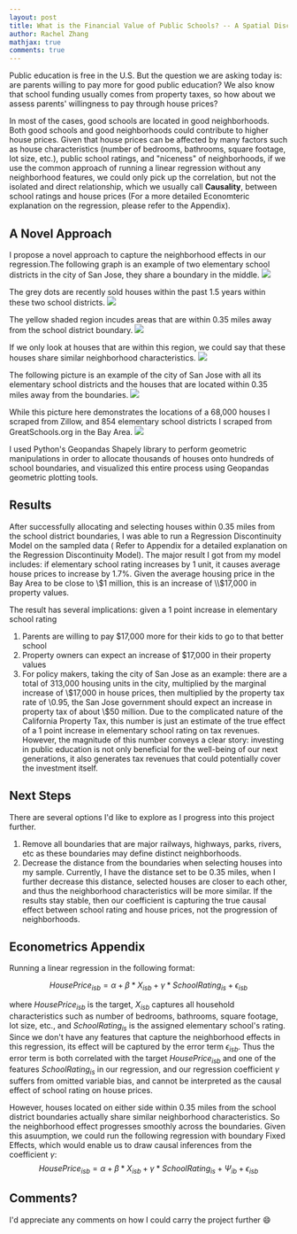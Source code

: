 ```yaml
---
layout: post
title: What is the Financial Value of Public Schools? -- A Spatial Discontinuity Design & Causal Inferences
author: Rachel Zhang
mathjax: true
comments: true
---
```



Public education is free in the U.S. But the question we are asking today is: are parents willing to pay more for good public education? We also know that school funding usually comes from property taxes, so how about we assess parents' willingness to pay through house prices?

In most of the cases, good schools are located in good neighborhoods. Both good schools and good neighborhoods could contribute to higher house prices. Given that house prices can be affected by many factors such as house characteristics \(number of bedrooms, bathrooms, square footage, lot size, etc.\), public school ratings, and "niceness" of neighborhoods, if we use the common approach of running a linear regression without any neighborhood features, we could only pick up the correlation, but not the isolated and direct relationship, which we usually call **Causality**, between school ratings and house prices \(For a more detailed Economteric explanation on the regression, please refer to the Appendix\). 

## A Novel Approach ##
I propose a novel approach to capture the neighborhood effects in our regression.The following graph is an example of two elementary school districts in the city of San Jose, they share a boundary in the middle.
![](/images/school1.png)

The grey dots are recently sold houses within the past 1.5 years within these two school districts.
![](/images/school2.png)

The yellow shaded region incudes areas that are within 0.35 miles away from the school district boundary.
![](/images/school3.png)

If we only look at houses that are within this region, we could say that these houses share similar neighborhood characteristics.
![](/images/school4.png)

The following picture is an example of the city of San Jose with all its elementary school districts and the houses that are located within 0.35 miles away from the boundaries.
![](/images/school5.png)

While this picture here demonstrates the locations of a 68,000 houses I scraped from Zillow, and 854 elementary school districts I scraped from GreatSchools.org in the Bay Area.
![](/images/shcool6.png)

I used Python's Geopandas Shapely library to perform geometric manipulations in order to allocate thousands of houses onto hundreds of school boundaries, and visualized this entire process using Geopandas geometric plotting tools.

## Results ##
After successfully allocating and selecting houses within 0.35 miles from the school district boundaries, I was able to run a Regression Discontinuity Model on the sampled data \( Refer to Appendix for a detailed explanation on the Regression Discontinuity Model\). The major result I got from my model includes: if elementary school rating increases by 1 unit, it causes average house prices to increase by 1.7%. Given the average housing price in the Bay Area to be close to \\$1 million, this is an increase of \\$17,000 in property values. 

The result has several implications: given a 1 point increase in elementary school rating
1. Parents are willing to pay \$17,000 more for their kids to go to that better school
2. Property owners can expect an increase of \$17,000 in their property values
3. For policy makers, taking the city of San Jose as an example: there are a total of 313,000 housing units in the city, multiplied by the marginal increase of \\\$17,000 in house prices, then multiplied by the property tax rate of \0.95, the San Jose government should expect an increase in property tax of about \\\$50 million. Due to the complicated nature of the California Property Tax, this number is just an estimate of the true effect of a 1 point increase in elementary school rating on tax revenues. However, the magnitude of this number conveys a clear story: investing in public education is not only beneficial for the well-being of our next generations, it also generates tax revenues that could potentially cover the investment itself.

## Next Steps ##
There are several options I'd like to explore as I progress into this project further. 
1. Remove all boundaries that are major railways, highways, parks, rivers, etc as these boundaries may define distinct neighborhoods.
2. Decrease the distance from the boundaries when selecting houses into my sample. Currently, I have the distance set to be 0.35 miles, when I further decrease this distance, selected houses are closer to each other, and thus the neighborhood characteristics will be more similar. If the results stay stable, then our coefficient is capturing the true causal effect between school rating and house prices, not the progression of neighborhoods.


## Econometrics Appendix ##
Running a linear regression in the following format:

$$HousePrice_{isb}=\alpha+\beta*X_{isb} +\gamma*SchoolRating_{is}+\epsilon_{isb}$$

where $HousePrice_{isb}$ is the target, $X_{isb}$ captures all household characteristics such as number of bedrooms, bathrooms, square footage, lot size, etc., and $SchoolRating_{is}$ is the assigned elementary school's rating. Since we don't have any features that capture the neighborhood effects in this regression, its effect will be captured by the error term $\epsilon_{isb}$. Thus the error term is both correlated with the target $HousePrice_{isb}$ and one of the features $SchoolRating_{is}$ in our regression, and our regression coefficient $\gamma$ suffers from omitted variable bias, and cannot be interpreted as the causal effect of school rating on house prices.

However, houses located on either side within 0.35 miles from the school district boundaries actually share similar neighborhood characteristics. So the neighborhood effect progresses smoothly across the boundaries. Given this asuumption, we could run the following regression with boundary Fixed Effects, which would enable us to draw causal inferences from the coefficient $\gamma$:
$$HousePrice_{isb}=\alpha+\beta*X_{isb} +\gamma*SchoolRating_{is}+\Psi_{ib}+\epsilon_{isb}$$

## Comments? ##
I'd appreciate any comments on how I could carry the project further :smile:



